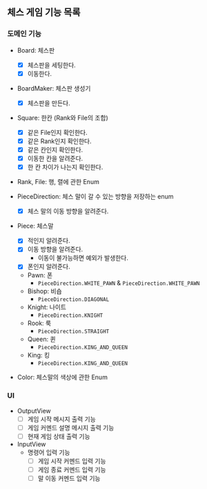 ## 체스 게임 기능 목록
### 도메인 기능

- Board: 체스판
  - [x] 체스판을 세팅한다.
  - [x] 이동한다.

- BoardMaker: 체스판 생성기
  - [x] 체스판을 만든다.

- Square: 한칸 (Rank와 File의 조합)
  - [x] 같은 File인지 확인한다.
  - [x] 같은 Rank인지 확인한다.
  - [x] 같은 칸인지 확인한다.
  - [x] 이동한 칸을 알려준다.
  - [x] 한 칸 차이가 나는지 확인한다.

- Rank, File: 행, 렬에 관한 Enum

- PieceDirection: 체스 말이 갈 수 있는 방향을 저장하는 enum
  - [x] 체스 말의 이동 방향을 알려준다.

- Piece: 체스말
  - [x] 적인지 알려준다.
  - [x] 이동 방향을 알려준다.
    - 이동이 불가능하면 예외가 발생한다.
  - [x] 폰인지 알려준다.

  - Pawn: 폰
    - `PieceDirection.WHITE_PAWN` & `PieceDirection.WHITE_PAWN`
  - Bishop: 비숍
    - `PieceDirection.DIAGONAL`
  - Knight: 나이트
    - `PieceDirection.KNIGHT`
  - Rook: 룩
    - `PieceDirection.STRAIGHT`
  - Queen: 퀸
    - `PieceDirection.KING_AND_QUEEN`
  - King: 킹
    - `PieceDirection.KING_AND_QUEEN`

- Color: 체스말의 색상에 관한 Enum

### UI

- OutputView
  - [ ] 게임 시작 메시지 출력 기능
  - [ ] 게임 커멘드 설명 메시지 출력 기능
  - [ ] 현재 게임 상태 출력 기능

- InputView
  - 명령어 입력 기능
    - [ ] 게임 시작 커멘드 입력 기능
    - [ ] 게임 종료 커멘드 입력 기능
    - [ ] 말 이동 커멘드 입력 기능
